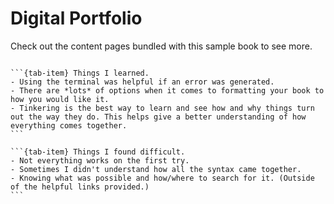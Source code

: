 # Digital Portfolio

Check out the content pages bundled with this sample book to see more.

```{tableofcontents}
```

````{tab-set}
```{tab-item} Things I learned.
- Using the terminal was helpful if an error was generated.
- There are *lots* of options when it comes to formatting your book to how you would like it.
- Tinkering is the best way to learn and see how and why things turn out the way they do. This helps give a better understanding of how everything comes together.
```

```{tab-item} Things I found difficult.
- Not everything works on the first try.
- Sometimes I didn't understand how all the syntax came together.
- Knowing what was possible and how/where to search for it. (Outside of the helpful links provided.)
```
````